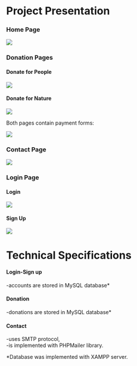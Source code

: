 <h1>Project Presentation</h1>
<h3>Home Page</h3>
<img src="https://github.com/MaryKroustali/Donate-Website/blob/master/Screenshots/Home.png">
<h3>Donation Pages</h3>
<h4>Donate for People</h4>
<img src="https://github.com/MaryKroustali/Donate-Website/blob/master/Screenshots/donate_people.png">
<h4>Donate for Nature</h4>
<img src="https://github.com/MaryKroustali/Donate-Website/blob/master/Screenshots/donate_nature.png">
<p>Both pages contain payment forms:</p>
<img src="https://github.com/MaryKroustali/Donate-Website/blob/master/Screenshots/payment_form.png">
<h3>Contact Page</h3>
<img src="https://github.com/MaryKroustali/Donate-Website/blob/master/Screenshots/Contact.png">
<h3>Login Page</h3>
<h4>Login</h4>
<img src="https://github.com/MaryKroustali/Donate-Website/blob/master/Screenshots/login.png">
<h4>Sign Up</h4>
<img src="https://github.com/MaryKroustali/Donate-Website/blob/master/Screenshots/sign_up.png">
</hr>
<h1>Technical Specifications</h1>
<h4>Login-Sign up</h4>
<p>-accounts are stored in MySQL database*</p>
<h4>Donation</h4>
<p>-donations are stored in MySQL database*</p> 
<h4>Contact</h4>
<p>-uses SMTP protocol, </br>
-is implemented with PHPMailer library.</p>                 
*Database was implemented with XAMPP server.
